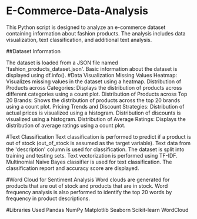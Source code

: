 # E-Commerce-Data-Analysis
This Python script is designed to analyze an e-commerce dataset containing information about fashion products. The analysis includes data visualization, text classification, and additional text analysis.

##Dataset Information

The dataset is loaded from a JSON file named 'fashion_products_dataset.json'.
Basic information about the dataset is displayed using df.info().
#Data Visualization
Missing Values Heatmap:
Visualizes missing values in the dataset using a heatmap.
Distribution of Products across Categories:
Displays the distribution of products across different categories using a count plot.
Distribution of Products across Top 20 Brands:
Shows the distribution of products across the top 20 brands using a count plot.
Pricing Trends and Discount Strategies:
Distribution of actual prices is visualized using a histogram.
Distribution of discounts is visualized using a histogram.
Distribution of Average Ratings:
Displays the distribution of average ratings using a count plot.

#Text Classification
Text classification is performed to predict if a product is out of stock (out_of_stock is assumed as the target variable).
Text data from the 'description' column is used for classification.
The dataset is split into training and testing sets.
Text vectorization is performed using TF-IDF.
Multinomial Naive Bayes classifier is used for text classification.
The classification report and accuracy score are displayed.

#Word Cloud for Sentiment Analysis
Word clouds are generated for products that are out of stock and products that are in stock.
Word frequency analysis is also performed to identify the top 20 words by frequency in product descriptions.

#Libraries Used
Pandas
NumPy
Matplotlib
Seaborn
Scikit-learn
WordCloud

